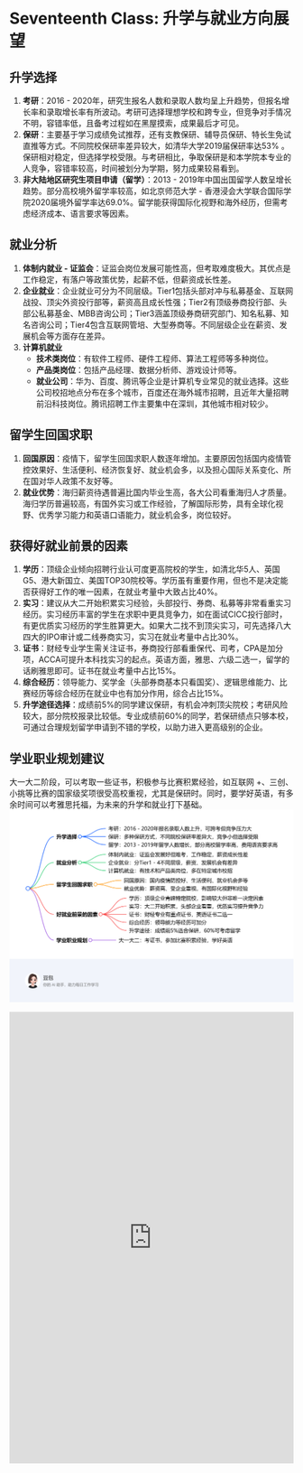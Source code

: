 # Seventeenth Class: 升学与就业方向展望
## 升学选择
1. **考研**：2016 - 2020年，研究生报名人数和录取人数均呈上升趋势，但报名增长率和录取增长率有所波动。考研可选择理想学校和跨专业，但竞争对手情况不明，容错率低，且备考过程如在黑屋摸索，成果最后才可见。
2. **保研**：主要基于学习成绩免试推荐，还有支教保研、辅导员保研、特长生免试直推等方式。不同院校保研率差异较大，如清华大学2019届保研率达53% 。保研相对稳定，但选择学校受限。与考研相比，争取保研是和本学院本专业的人竞争，容错率较高，时间被划分为学期，努力成果较易看到。
3. **非大陆地区研究生项目申请（留学）**：2013 - 2019年中国出国留学人数呈增长趋势。部分高校境外留学率较高，如北京师范大学 - 香港浸会大学联合国际学院2020届境外留学率达69.0%。留学能获得国际化视野和海外经历，但需考虑经济成本、语言要求等因素。

## 就业分析
1. **体制内就业 - 证监会**：证监会岗位发展可能性高，但考取难度极大。其优点是工作稳定，有落户等政策优势，起薪不低，但薪资成长性差。
2. **企业就业**：企业就业可分为不同层级。Tier1包括头部对冲与私募基金、互联网战投、顶尖外资投行部等，薪资高且成长性强；Tier2有顶级券商投行部、头部公私募基金、MBB咨询公司；Tier3涵盖顶级券商研究部门、知名私募、知名咨询公司；Tier4包含互联网管培、大型券商等。不同层级企业在薪资、发展机会等方面存在差异。
3. **计算机就业**
    - **技术类岗位**：有软件工程师、硬件工程师、算法工程师等多种岗位。
    - **产品类岗位**：包括产品经理、数据分析师、游戏设计师等。
    - **就业公司**：华为、百度、腾讯等企业是计算机专业常见的就业选择。这些公司校招地点分布在多个城市，百度还在海外城市招聘，且近年大量招聘前沿科技岗位。腾讯招聘工作主要集中在深圳，其他城市相对较少。

## 留学生回国求职
1. **回国原因**：疫情下，留学生回国求职人数逐年增加。主要原因包括国内疫情管控效果好、生活便利、经济恢复好、就业机会多，以及担心国际关系变化、所在国对华人政策不友好等。
2. **就业优势**：海归薪资待遇普遍比国内毕业生高，各大公司看重海归人才质量。海归学历普遍较高，有国外实习或工作经验，了解国际形势，具有全球化视野、优秀学习能力和英语口语能力，就业机会多，岗位较好。

## 获得好就业前景的因素
1. **学历**：顶级企业倾向招聘行业认可度更高院校的学生，如清北华5人、英国G5、港大新国立、美国TOP30院校等。学历虽有重要作用，但也不是决定能否获得好工作的唯一因素，在就业考量中大致占比40%。
2. **实习**：建议从大二开始积累实习经验，头部投行、券商、私募等非常看重实习经历。实习经历丰富的学生在求职中更具竞争力，如在面试CICC投行部时，有更优质实习经历的学生胜算更大。如果大二找不到顶尖实习，可先选择八大四大的IPO审计或二线券商实习，实习在就业考量中占比30%。
3. **证书**：财经专业学生需关注证书，券商投行部看重保代、司考，CPA是加分项，ACCA可提升本科找实习的起点。英语方面，雅思、六级二选一，留学的话刷雅思即可。证书在就业考量中占比15%。
4. **综合经历**：领导能力、奖学金（头部券商基本只看国奖）、逻辑思维能力、比赛经历等综合经历在就业中也有加分作用，综合占比15%。
5. **升学途径选择**：成绩前5%的同学建议保研，有机会冲刺顶尖院校；考研风险较大，部分院校报录比较低。专业成绩前60%的同学，若保研绩点只够本校，可通过合理规划留学申请到不错的学校，以助力进入更高级别的企业。

## 学业职业规划建议
大一大二阶段，可以考取一些证书，积极参与比赛积累经验，如互联网 +、三创、小挑等比赛的国家级奖项很受高校重视，尤其是保研时。同时，要学好英语，有多余时间可以考雅思托福，为未来的升学和就业打下基础。 
![exported_image.png](exported_image.png)
<iframe src="https://naimore3.github.io/Naimore3-s-Learning-Notes/课程笔记/2025寒假/PBL数字经济与智能金融/Seventeenth_Class_升学与就业方向展望/Seventeenth_Class_升学与就业方向展望.pdf" width="100%" height="800px" style="border: none;"></iframe>